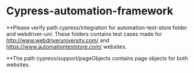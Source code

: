 # Cypress-automation-framework

**Please verify path cypress/integration for automation-test-store folder and webdriver-uni. These folders contains test cases made for http://www.webdriveruniversity.com/ and https://www.automationteststore.com/ websites.

**The path cypress/support/pageObjects contains page objects for both websites.
